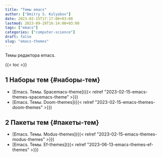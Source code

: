 ```yaml
---
title: "Темы emacs"
author: ["Dmitry S. Kulyabov"]
date: 2023-02-15T17:17:00+03:00
lastmod: 2023-09-28T16:14:00+03:00
tags: ["emacs"]
categories: ["computer-science"]
draft: false
slug: "emacs-themes"
---
```


Темы редактора emacs.

<!--more-->

{{< toc >}}


## <span class="section-num">1</span> Наборы тем {#наборы-тем}

-   [Emacs. Темы. Spacemacs-theme]({{< relref "2023-02-15-emacs-themes-spacemacs-theme" >}})
-   [Emacs. Темы. Doom-themes]({{< relref "2023-02-15-emacs-themes-doom-themes" >}})


## <span class="section-num">2</span> Пакеты тем {#пакеты-тем}

-   [Emacs. Темы. Modus-themes]({{< relref "2023-02-15-emacs-themes-modus-themes" >}})
-   [Emacs. Темы. Ef-themes]({{< relref "2023-06-13-emacs-themes-ef-themes" >}})
